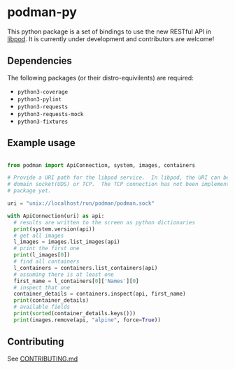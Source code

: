 # podman-py

This python package is a set of bindings to use the new RESTful API in [libpod](https://github.com/containers/libpod).  It is currently under development and contributors are welcome!

## Dependencies

The following packages (or their distro-equivilents) are required:

* `python3-coverage`
* `python3-pylint`
* `python3-requests`
* `python3-requests-mock`
* `python3-fixtures`

## Example usage

```python

from podman import ApiConnection, system, images, containers

# Provide a URI path for the libpod service.  In libpod, the URI can be a unix
# domain socket(UDS) or TCP.  The TCP connection has not been implemented in this
# package yet.

uri = "unix://localhost/run/podman/podman.sock"

with ApiConnection(uri) as api:
  # results are written to the screen as python dictionaries
  print(system.version(api))
  # get all images
  l_images = images.list_images(api)
  # print the first one
  print(l_images[0])
  # find all containers
  l_containers = containers.list_containers(api)
  # assuming there is at least one
  first_name = l_containers[0]['Names'][0]
  # inspect that one
  container_details = containers.inspect(api, first_name)
  print(container_details)
  # available fields
  print(sorted(container_details.keys()))
  print(images.remove(api, "alpine", force=True))
```

## Contributing

See [CONTRIBUTING.md](https://github.com/containers/podman-py/blob/master/CONTRIBUTING.md)
